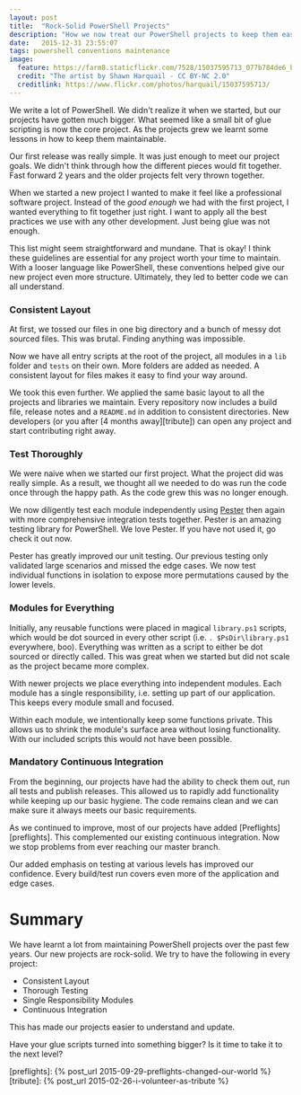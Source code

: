 ```yaml
---
layout: post
title:  "Rock-Solid PowerShell Projects"
description: "How we now treat our PowerShell projects to keep them easy to maintain."
date:   2015-12-31 23:55:07
tags: powershell conventions maintenance
image:
  feature: https://farm8.staticflickr.com/7528/15037595713_077b784de6_b.jpg
  credit: "The artist by Shawn Harquail - CC BY-NC 2.0"
  creditlink: https://www.flickr.com/photos/harquail/15037595713/
---
```


We write a lot of PowerShell. We didn't realize it when we started, but our
projects have gotten much bigger. What seemed like a small bit of glue scripting is now
the core project. As the projects grew we learnt some lessons in how to keep
them maintainable.

Our first release was really simple. It was just enough to meet our project
goals. We didn't think through how the different pieces would fit together. Fast
forward 2 years and the older projects felt very thrown together.

When we started a new project I wanted to make it feel like a professional software
project. Instead of the *good enough* we had with the first project, I wanted
everything to fit together just right. I want to apply all the best practices
we use with any other development. Just being glue was not enough.

This list might seem straightforward and mundane. That is okay! I think these
guidelines are
essential for any project worth your time to maintain. With a looser
language like PowerShell, these conventions helped give our new project even more
structure. Ultimately, they led to better code we can all understand.

### Consistent Layout

At first, we tossed our files in one big
directory and a bunch of messy dot sourced files. This was brutal. Finding
anything was impossible.

Now we have all entry scripts at the root of the project, all modules in a
``lib`` folder and ``tests`` on their own. More folders are added as needed.
A consistent layout for files makes it easy to find your way around.

We took this even further. We applied the same basic layout to all the projects and
libraries we maintain. Every repository now includes a build file, release notes and a ``README.md``
in addition to consistent directories. New developers (or you after [4 months away][tribute]) can
open any project and start contributing right away.

### Test Thoroughly

We were naive when we started our first project. What the
project did was really simple. As a result, we thought all we needed to do was
run the code once through the happy path. As the code grew this was no longer enough.

We now diligently test each module independently using [Pester][pester] then again with more
comprehensive integration tests together. Pester is
an amazing testing library for PowerShell. We love Pester. If you have not used it, go check
it out now.

Pester has greatly improved our unit testing. Our previous testing
only validated large scenarios and missed the edge cases.
We now test individual functions in isolation to expose more permutations
caused by the lower levels.

### Modules for Everything

Initially, any reusable functions were placed in magical ``library.ps1`` scripts, which
would be dot sourced in every other script (i.e. ``. $PsDir\library.ps1`` everywhere, boo). Everything was written as a script to
either be dot sourced or directly called. This was great when we started but
did not scale as the project became more complex.

With newer projects we place everything into independent modules. Each
module has a single responsibility, i.e. setting up
part of our application. This keeps every module small and focused.

Within each module, we intentionally keep some functions private. This allows us
to shrink the module's surface area without losing functionality. With
our included scripts this would not have been possible.

### Mandatory Continuous Integration

From the beginning, our projects
have had the ability to check them out, run all tests and publish releases.
This allowed us to rapidly add functionality while keeping up our basic hygiene. The
code remains clean and we can make sure it always meets our basic requirements.

As we continued to improve, most of our projects have added [Preflights][preflights].
This complemented our existing continuous integration. Now we stop
problems from ever reaching our master branch.

Our added emphasis on testing at various levels has improved our
confidence. Every build/test run covers even more of the application and
edge cases.

Summary
===============================================================================

We have learnt a lot from maintaining PowerShell projects over the past few years.
Our new projects are rock-solid. We try to have the following in every project:

* Consistent Layout
* Thorough Testing
* Single Responsibility Modules
* Continuous Integration

This has made our projects easier to understand and update.

Have your glue scripts turned into something bigger? Is it time to take it to
the next level?

[pester]: https://github.com/pester/Pester
[preflights]: {% post_url 2015-09-29-preflights-changed-our-world %}
[tribute]: {% post_url 2015-02-26-i-volunteer-as-tribute %}
